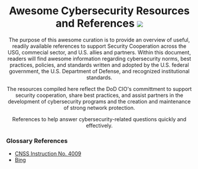 <h1 align="center">
  <b>Awesome Cybersecurity Resources and References</b> <img src="https://github.com/edoardottt/images/blob/main/awesome-hacker-search-engines/awesome.svg"/>
</h1>

<p align="center">
The purpose of this awesome curation is to provide an overview of useful, readily available references to support Security Cooperation across the USG, commecial sector, and U.S. allies and partners. Within this document, readers will find awesome information regarding cybersecurity norms, best practices, policies, and standards written and adopted by the U.S. federal government, the U.S. Department of Defense, and recognized institutional standards.
</p>

<p align="center">
The resources compiled here reflect the DoD CIO's committment to support security cooperation, share best practices, and assist partners in the development of cybersecurity programs and the creation and maintenance of strong network protection.
</p>

<p align="center">
References to help answer cybersecurity-related questions quickly and effectively.
</p>

### Glossary References

- [CNSS Instruction No. 4009](https://www.google.com/)
- [Bing](https://www.bing.com/)
